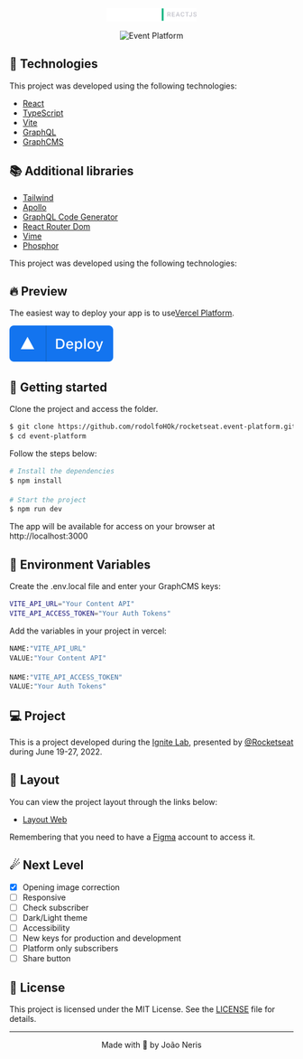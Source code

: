 <p align="center">
  <img alt="Event Platform" src=".github/logo.svg" width="160px">
</p>

<p align="center">
    <img alt="Event Platform" title="Event Platform" src=".github/cover.svg" />
</p>

## 🧪 Technologies

This project was developed using the following technologies:

- [React](https://reactjs.org)
- [TypeScript](https://www.typescriptlang.org/)
- [Vite](https://vitejs.dev/)
- [GraphQL](https://graphql.org/)
- [GraphCMS](https://graphcms.com/)

## 📚 Additional libraries

- [Tailwind](https://tailwindcss.com/)
- [Apollo](https://www.apollographql.com/)
- [GraphQL Code Generator](https://www.graphql-code-generator.com/)
- [React Router Dom](https://v5.reactrouter.com/web/guides/quick-start)
- [Vime](https://vimejs.com/)
- [Phosphor](https://phosphoricons.com/)

This project was developed using the following technologies:

## 🔥 Preview

The easiest way to deploy your app is to use[Vercel Platform](https://vercel.com/new?utm_medium=default-template&filter=next.js&utm_source=create-next-app&utm_campaign=create-next-app-readme).

[<img alt="Event Platform" title="Event Platform" src=".github/deploy.svg" />](https://event-platform-jneris.vercel.app/)

## 🚀 Getting started

Clone the project and access the folder.

```bash
$ git clone https://github.com/rodolfoHOk/rocketseat.event-platform.git
$ cd event-platform
```

Follow the steps below:
```bash
# Install the dependencies
$ npm install

# Start the project
$ npm run dev
```
The app will be available for access on your browser at http://localhost:3000

## 🔑 Environment Variables

Create the .env.local file and enter your GraphCMS keys:
```bash
VITE_API_URL="Your Content API"
VITE_API_ACCESS_TOKEN="Your Auth Tokens"
```
Add the variables in your project in vercel:
```bash
NAME:"VITE_API_URL"
VALUE:"Your Content API"

NAME:"VITE_API_ACCESS_TOKEN"
VALUE:"Your Auth Tokens"
```

## 💻 Project

This is a project developed during the [Ignite Lab](https://lp.rocketseat.com.br/inscricao/ignite-lab), presented by [@Rocketseat](https://github.com/Rocketseat) during June 19-27, 2022.

## 🔖 Layout

You can view the project layout through the links below:

- [Layout Web](https://www.figma.com/community/file/1120711251998877938) 

Remembering that you need to have a [Figma](http://figma.com/) account to access it.

## ☄ Next Level

- [x] Opening image correction
- [ ] Responsive
- [ ] Check subscriber
- [ ] Dark/Light theme
- [ ] Accessibility
- [ ] New keys for production and development
- [ ] Platform only subscribers
- [ ] Share button

## 📝 License

This project is licensed under the MIT License. See the [LICENSE](LICENSE.md) file for details.

---

<p align="center">Made with 🖤 by João Neris</p>
